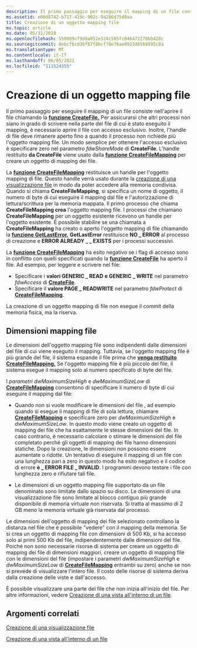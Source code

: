```yaml
---
description: Il primo passaggio per eseguire il mapping di un file consiste nell'aprire il file chiamando la funzione CreateFile.
ms.assetid: e00d8742-b717-419c-902c-9a286d75d8aa
title: Creazione di un oggetto mapping file
ms.topic: article
ms.date: 05/31/2018
ms.openlocfilehash: 550609cf9d8a052e324c585fc046472278bb428c
ms.sourcegitcommit: 8ebcf6cd36f67f8bcf78e76ae8923d65b8995c8a
ms.translationtype: MT
ms.contentlocale: it-IT
ms.lasthandoff: 06/05/2021
ms.locfileid: "111524355"
---
```

# <a name="creating-a-file-mapping-object"></a>Creazione di un oggetto mapping file

Il primo passaggio per eseguire il mapping di un file consiste nell'aprire il file chiamando la [**funzione CreateFile.**](/windows/win32/api/fileapi/nf-fileapi-createfilea) Per assicurarsi che altri processi non siano in grado di scrivere nella parte del file di cui è stato eseguito il mapping, è necessario aprire il file con accesso esclusivo. Inoltre, l'handle di file deve rimanere aperto fino a quando il processo non richiede più l'oggetto mapping file. Un modo semplice per ottenere l'accesso esclusivo è specificare zero nel parametro *fdwShareMode* di **CreateFile**. L'handle restituito **da CreateFile** viene usato dalla [**funzione CreateFileMapping**](/windows/desktop/api/WinBase/nf-winbase-createfilemappinga) per creare un oggetto di mapping dei file.

La [**funzione CreateFileMapping**](/windows/desktop/api/WinBase/nf-winbase-createfilemappinga) restituisce un handle per l'oggetto mapping di file. Questo handle verrà usato durante la [creazione di una visualizzazione file](creating-a-file-view.md) in modo da poter accedere alla memoria condivisa. Quando si chiama **CreateFileMapping**, si specifica un nome di oggetto, il numero di byte di cui eseguire il mapping dal file e l'autorizzazione di lettura/scrittura per la memoria mappata. Il primo processo che chiama **CreateFileMapping crea** l'oggetto mapping file. I processi che chiamano **CreateFileMapping** per un oggetto esistente ricevono un handle per l'oggetto esistente. È possibile stabilire se una chiamata a **CreateFileMapping** ha creato o aperto l'oggetto mapping di file chiamando la [**funzione GetLastError.**](/windows/win32/api/errhandlingapi/nf-errhandlingapi-getlasterror) **GetLastError** restituisce **NO \_ ERROR** al processo di creazione e **ERROR ALREADY \_ \_ EXISTS** per i processi successivi.

La [**funzione CreateFileMapping**](/windows/desktop/api/WinBase/nf-winbase-createfilemappinga) ha esito negativo se i flag di accesso sono in conflitto con quelli specificati quando la [**funzione CreateFile**](/windows/win32/api/fileapi/nf-fileapi-createfilea) ha aperto il file. Ad esempio, per leggere e scrivere nel file:

-   Specificare i **valori GENERIC \_ READ** **e GENERIC \_ WRITE** nel parametro *fdwAccess* di [**CreateFile**](/windows/win32/api/fileapi/nf-fileapi-createfilea).
-   Specificare il **valore PAGE \_ READWRITE** nel parametro *fdwProtect* di [**CreateFileMapping**](/windows/desktop/api/WinBase/nf-winbase-createfilemappinga).

La creazione di un oggetto mapping di file non esegue il commit della memoria fisica, ma la riserva.

## <a name="file-mapping-size"></a>Dimensioni mapping file

Le dimensioni dell'oggetto mapping file sono indipendenti dalle dimensioni del file di cui viene eseguito il mapping. Tuttavia, se l'oggetto mapping file è più grande del file, il sistema espande il file prima che [**venga restituito CreateFileMapping.**](/windows/desktop/api/WinBase/nf-winbase-createfilemappinga) Se l'oggetto mapping file è più piccolo del file, il sistema esegue il mapping solo al numero specificato di byte del file.

I *parametri dwMaximumSizeHigh* e *dwMaximumSizeLow* di [**CreateFileMapping**](/windows/desktop/api/WinBase/nf-winbase-createfilemappinga) consentono di specificare il numero di byte di cui eseguire il mapping dal file:

-   Quando non si vuole modificare le dimensioni del file , ad esempio quando si esegue il mapping di file di sola lettura, chiamare [**CreateFileMapping**](/windows/desktop/api/WinBase/nf-winbase-createfilemappinga) e specificare zero per *dwMaximumSizeHigh* e *dwMaximumSizeLow*. In questo modo viene creato un oggetto di mapping dei file che ha esattamente le stesse dimensioni del file. In caso contrario, è necessario calcolare o stimare le dimensioni del file completato perché gli oggetti di mapping dei file hanno dimensioni statiche. Dopo la creazione, le dimensioni non possono essere aumentate o ridotte. Un tentativo di eseguire il mapping di un file con una lunghezza pari a zero in questo modo ha esito negativo e il codice di errore **è \_ ERROR FILE \_ INVALID**. I programmi devono testare i file con lunghezza zero e rifiutare tali file.

-   Le dimensioni di un oggetto mapping file supportato da un file denominato sono limitate dallo spazio su disco. Le dimensioni di una visualizzazione file sono limitate al blocco contiguo più grande disponibile di memoria virtuale non riservata. Si tratta al massimo di 2 GB meno la memoria virtuale già riservata dal processo.

Le dimensioni dell'oggetto di mapping dei file selezionato controllano la distanza nel file che è possibile "vedere" con il mapping della memoria. Se si crea un oggetto di mapping file con dimensioni di 500 Kb, si ha accesso solo ai primi 500 Kb del file, indipendentemente dalle dimensioni del file. Poiché non sono necessarie risorse di sistema per creare un oggetto di mapping dei file di dimensioni maggiori, creare un oggetto di mapping file con le dimensioni del file (impostare i parametri *dwMaximumSizeHigh* e *dwMaximumSizeLow* di [**CreateFileMapping**](/windows/desktop/api/WinBase/nf-winbase-createfilemappinga) entrambi su zero) anche se non si prevede di visualizzare l'intero file. Il costo delle risorse di sistema deriva dalla creazione delle viste e dall'accesso.

È possibile visualizzare una parte del file che non inizia all'inizio del file. Per altre informazioni, vedere [Creazione di una vista all'interno di un file](creating-a-view-within-a-file.md).

## <a name="related-topics"></a>Argomenti correlati

<dl> <dt>
  
[Creazione di una visualizzazione file](creating-a-file-view.md)
</dt> <dt>

[Creazione di una vista all'interno di un file](creating-a-view-within-a-file.md)
</dt> </dl>


 
